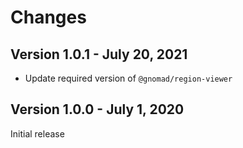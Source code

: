 # Changes

## Version 1.0.1 - July 20, 2021

- Update required version of `@gnomad/region-viewer`

## Version 1.0.0 - July 1, 2020

Initial release
